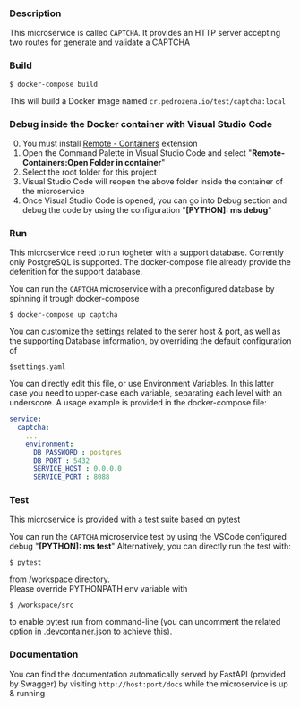 ### Description

This microservice is called ```CAPTCHA```. It provides an HTTP server accepting two routes for generate and validate a CAPTCHA

### Build

    $ docker-compose build
    
This will build a Docker image named ```cr.pedrozena.io/test/captcha:local```

### Debug inside the Docker container with Visual Studio Code

0) You must install [Remote - Containers](https://marketplace.visualstudio.com/items?itemName=ms-vscode-remote.remote-containers) extension
1) Open the Command Palette in Visual Studio Code and select "**Remote-Containers:Open Folder in container**"
2) Select the root folder for this project
3) Visual Studio Code will reopen the above folder inside the container of the microservice
4) Once Visual Studio Code is opened, you can go into Debug section and debug the code by using the configuration "**[PYTHON]: ms debug**"

### Run

This microservice need to run togheter with a support database. Corrently only PostgreSQL is supported.
The docker-compose file already provide the defenition for the support database.

You can run the ```CAPTCHA``` microservice with a preconfigured database by spinning it trough docker-compose

    $ docker-compose up captcha

You can customize the settings related to the serer host & port, as well as the supporting Database information, 
by overriding the default configuration of

    $settings.yaml

You can directly edit this file, or use Environment Variables.
In this latter case you need to upper-case each variable, separating each level with an underscore.
A usage example is provided in the docker-compose file:

```yaml
service:
  captcha:
    ...
    environment:
      DB_PASSWORD : postgres
      DB_PORT : 5432
      SERVICE_HOST : 0.0.0.0
      SERVICE_PORT : 8088
```
### Test

This microservice is provided with a test suite based on pytest

You can run the ```CAPTCHA``` microservice test by using the VSCode configured debug "**[PYTHON]: ms test**"
Alternatively, you can directly run the test with:

    $ pytest

from /workspace directory. \
Please override PYTHONPATH env variable with     

    $ /workspace/src 

to enable pytest run from command-line (you can uncomment the related option in .devcontainer.json to achieve this).

### Documentation

You can find the documentation automatically served by FastAPI (provided by Swagger) by visiting ```http://host:port/docs``` while the microservice is up & running